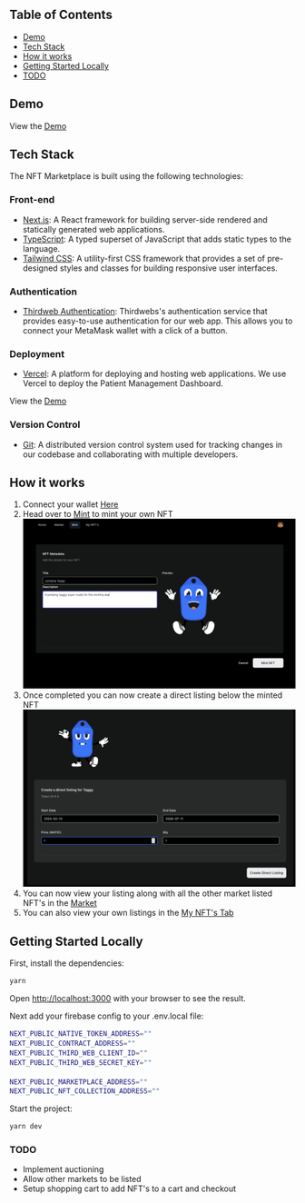## Table of Contents

- [Demo](https://nft-for-us-by-us.vercel.app/)
- [Tech Stack](#tech-stack)
- [How it works](#how-it-works)
- [Getting Started Locally](#getting-started-locally)
- [TODO](#todo)

## Demo

View the [Demo](https://nft-for-us-by-us.vercel.app/)

## Tech Stack

The NFT Marketplace is built using the following technologies:

### Front-end

- [Next.js](https://nextjs.org/): A React framework for building server-side rendered and statically generated web applications.
- [TypeScript](https://www.typescriptlang.org/): A typed superset of JavaScript that adds static types to the language.
- [Tailwind CSS](https://tailwindcss.com/): A utility-first CSS framework that provides a set of pre-designed styles and classes for building responsive user interfaces.

### Authentication

- [Thirdweb Authentication](https://portal.thirdweb.com/connect/auth): Thirdwebs's authentication service that provides easy-to-use authentication for our web app. This allows you to connect your MetaMask wallet with a click of a button.

### Deployment

- [Vercel](https://vercel.com/): A platform for deploying and hosting web applications. We use Vercel to deploy the Patient Management Dashboard.

View the [Demo](https://nft-for-us-by-us.vercel.app/)

### Version Control

- [Git](https://git-scm.com/): A distributed version control system used for tracking changes in our codebase and collaborating with multiple developers.

## How it works

1. Connect your wallet [Here](https://nft-for-us-by-us.vercel.app/)
2. Head over to [Mint](https://nft-for-us-by-us.vercel.app/mint) to mint your own NFT ![preview](/public/mint-preview.png)
3. Once completed you can now create a direct listing below the minted NFT ![preview](/public/dl-preview.png)
4. You can now view your listing along with all the other market listed NFT's in the [Market](https://nft-for-us-by-us.vercel.app/market)
5. You can also view your own listings in the [My NFT's Tab](https://nft-for-us-by-us.vercel.app/my-nfts)

## Getting Started Locally

First, install the dependencies:

```bash
yarn
```

Open [http://localhost:3000](http://localhost:3000) with your browser to see the result.

Next add your firebase config to your .env.local file:

```sh
NEXT_PUBLIC_NATIVE_TOKEN_ADDRESS=""
NEXT_PUBLIC_CONTRACT_ADDRESS=""
NEXT_PUBLIC_THIRD_WEB_CLIENT_ID=""
NEXT_PUBLIC_THIRD_WEB_SECRET_KEY=""

NEXT_PUBLIC_MARKETPLACE_ADDRESS=""
NEXT_PUBLIC_NFT_COLLECTION_ADDRESS=""
```

Start the project:

```bash
yarn dev
```

### TODO

- Implement auctioning
- Allow other markets to be listed
- Setup shopping cart to add NFT's to a cart and checkout
